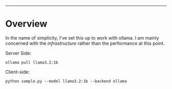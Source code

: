 ---
# Overview 
In the name of simplicity, I've set this up to work with ollama. 
I am mainly concerned with the *infrastructure* rather than the 
performance at this point. 


Server Side:
```
ollama pull llama3.2:1b
```


Client-side: 
```
python sample.py --model llama3.2:1b --backend ollama
```

